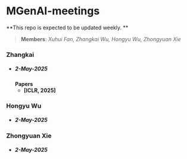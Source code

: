 # MGenAI-meetings

 **This repo is expected to be updated weekly. **

> **Members**: *Xuhui Fan, Zhangkai Wu, Hongyu Wu, Zhongyuan Xie*

### Zhangkai
  - ##### 2-May-2025
    **Papers**
    - **[ICLR, 2025]**

### Hongyu Wu
  - ##### 2-May-2025

### Zhongyuan Xie
  - ##### 2-May-2025




